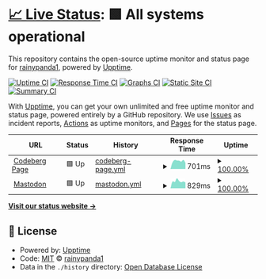 # [📈 Live Status](https://rainypanda1.github.io/uptime): <!--live status--> **🟩 All systems operational**

This repository contains the open-source uptime monitor and status page for [rainypanda1](https://rainypanda1.github.io/uptime), powered by [Upptime](https://github.com/upptime/upptime).

[![Uptime CI](https://github.com/rainypanda1/uptime/workflows/Uptime%20CI/badge.svg)](https://github.com/rainypanda1/uptime/actions?query=workflow%3A%22Uptime+CI%22)
[![Response Time CI](https://github.com/rainypanda1/uptime/workflows/Response%20Time%20CI/badge.svg)](https://github.com/rainypanda1/uptime/actions?query=workflow%3A%22Response+Time+CI%22)
[![Graphs CI](https://github.com/rainypanda1/uptime/workflows/Graphs%20CI/badge.svg)](https://github.com/rainypanda1/uptime/actions?query=workflow%3A%22Graphs+CI%22)
[![Static Site CI](https://github.com/rainypanda1/uptime/workflows/Static%20Site%20CI/badge.svg)](https://github.com/rainypanda1/uptime/actions?query=workflow%3A%22Static+Site+CI%22)
[![Summary CI](https://github.com/rainypanda1/uptime/workflows/Summary%20CI/badge.svg)](https://github.com/rainypanda1/uptime/actions?query=workflow%3A%22Summary+CI%22)

With [Upptime](https://upptime.js.org), you can get your own unlimited and free uptime monitor and status page, powered entirely by a GitHub repository. We use [Issues](https://github.com/rainypanda1/uptime/issues) as incident reports, [Actions](https://github.com/rainypanda1/uptime/actions) as uptime monitors, and [Pages](https://rainypanda1.github.io/uptime) for the status page.

<!--start: status pages-->
<!-- This summary is generated by Upptime (https://github.com/upptime/upptime) -->
<!-- Do not edit this manually, your changes will be overwritten -->
<!-- prettier-ignore -->
| URL | Status | History | Response Time | Uptime |
| --- | ------ | ------- | ------------- | ------ |
| <img alt="" src="https://icons.duckduckgo.com/ip3/rainypanda.codeberg.page.ico" height="13"> [Codeberg Page](https://rainypanda.codeberg.page/) | 🟩 Up | [codeberg-page.yml](https://github.com/rainypanda1/uptime/commits/HEAD/history/codeberg-page.yml) | <details><summary><img alt="Response time graph" src="./graphs/codeberg-page/response-time-week.png" height="20"> 701ms</summary><br><a href="https://rainypanda1.github.io/uptime/history/codeberg-page"><img alt="Response time 5498" src="https://img.shields.io/endpoint?url=https%3A%2F%2Fraw.githubusercontent.com%2Frainypanda1%2Fuptime%2FHEAD%2Fapi%2Fcodeberg-page%2Fresponse-time.json"></a><br><a href="https://rainypanda1.github.io/uptime/history/codeberg-page"><img alt="24-hour response time 531" src="https://img.shields.io/endpoint?url=https%3A%2F%2Fraw.githubusercontent.com%2Frainypanda1%2Fuptime%2FHEAD%2Fapi%2Fcodeberg-page%2Fresponse-time-day.json"></a><br><a href="https://rainypanda1.github.io/uptime/history/codeberg-page"><img alt="7-day response time 701" src="https://img.shields.io/endpoint?url=https%3A%2F%2Fraw.githubusercontent.com%2Frainypanda1%2Fuptime%2FHEAD%2Fapi%2Fcodeberg-page%2Fresponse-time-week.json"></a><br><a href="https://rainypanda1.github.io/uptime/history/codeberg-page"><img alt="30-day response time 1797" src="https://img.shields.io/endpoint?url=https%3A%2F%2Fraw.githubusercontent.com%2Frainypanda1%2Fuptime%2FHEAD%2Fapi%2Fcodeberg-page%2Fresponse-time-month.json"></a><br><a href="https://rainypanda1.github.io/uptime/history/codeberg-page"><img alt="1-year response time 5498" src="https://img.shields.io/endpoint?url=https%3A%2F%2Fraw.githubusercontent.com%2Frainypanda1%2Fuptime%2FHEAD%2Fapi%2Fcodeberg-page%2Fresponse-time-year.json"></a></details> | <details><summary><a href="https://rainypanda1.github.io/uptime/history/codeberg-page">100.00%</a></summary><a href="https://rainypanda1.github.io/uptime/history/codeberg-page"><img alt="All-time uptime 97.98%" src="https://img.shields.io/endpoint?url=https%3A%2F%2Fraw.githubusercontent.com%2Frainypanda1%2Fuptime%2FHEAD%2Fapi%2Fcodeberg-page%2Fuptime.json"></a><br><a href="https://rainypanda1.github.io/uptime/history/codeberg-page"><img alt="24-hour uptime 100.00%" src="https://img.shields.io/endpoint?url=https%3A%2F%2Fraw.githubusercontent.com%2Frainypanda1%2Fuptime%2FHEAD%2Fapi%2Fcodeberg-page%2Fuptime-day.json"></a><br><a href="https://rainypanda1.github.io/uptime/history/codeberg-page"><img alt="7-day uptime 100.00%" src="https://img.shields.io/endpoint?url=https%3A%2F%2Fraw.githubusercontent.com%2Frainypanda1%2Fuptime%2FHEAD%2Fapi%2Fcodeberg-page%2Fuptime-week.json"></a><br><a href="https://rainypanda1.github.io/uptime/history/codeberg-page"><img alt="30-day uptime 99.65%" src="https://img.shields.io/endpoint?url=https%3A%2F%2Fraw.githubusercontent.com%2Frainypanda1%2Fuptime%2FHEAD%2Fapi%2Fcodeberg-page%2Fuptime-month.json"></a><br><a href="https://rainypanda1.github.io/uptime/history/codeberg-page"><img alt="1-year uptime 97.98%" src="https://img.shields.io/endpoint?url=https%3A%2F%2Fraw.githubusercontent.com%2Frainypanda1%2Fuptime%2FHEAD%2Fapi%2Fcodeberg-page%2Fuptime-year.json"></a></details>
| <img alt="" src="https://icons.duckduckgo.com/ip3/mstdn.social.ico" height="13"> [Mastodon](https://mstdn.social) | 🟩 Up | [mastodon.yml](https://github.com/rainypanda1/uptime/commits/HEAD/history/mastodon.yml) | <details><summary><img alt="Response time graph" src="./graphs/mastodon/response-time-week.png" height="20"> 829ms</summary><br><a href="https://rainypanda1.github.io/uptime/history/mastodon"><img alt="Response time 836" src="https://img.shields.io/endpoint?url=https%3A%2F%2Fraw.githubusercontent.com%2Frainypanda1%2Fuptime%2FHEAD%2Fapi%2Fmastodon%2Fresponse-time.json"></a><br><a href="https://rainypanda1.github.io/uptime/history/mastodon"><img alt="24-hour response time 680" src="https://img.shields.io/endpoint?url=https%3A%2F%2Fraw.githubusercontent.com%2Frainypanda1%2Fuptime%2FHEAD%2Fapi%2Fmastodon%2Fresponse-time-day.json"></a><br><a href="https://rainypanda1.github.io/uptime/history/mastodon"><img alt="7-day response time 829" src="https://img.shields.io/endpoint?url=https%3A%2F%2Fraw.githubusercontent.com%2Frainypanda1%2Fuptime%2FHEAD%2Fapi%2Fmastodon%2Fresponse-time-week.json"></a><br><a href="https://rainypanda1.github.io/uptime/history/mastodon"><img alt="30-day response time 826" src="https://img.shields.io/endpoint?url=https%3A%2F%2Fraw.githubusercontent.com%2Frainypanda1%2Fuptime%2FHEAD%2Fapi%2Fmastodon%2Fresponse-time-month.json"></a><br><a href="https://rainypanda1.github.io/uptime/history/mastodon"><img alt="1-year response time 836" src="https://img.shields.io/endpoint?url=https%3A%2F%2Fraw.githubusercontent.com%2Frainypanda1%2Fuptime%2FHEAD%2Fapi%2Fmastodon%2Fresponse-time-year.json"></a></details> | <details><summary><a href="https://rainypanda1.github.io/uptime/history/mastodon">100.00%</a></summary><a href="https://rainypanda1.github.io/uptime/history/mastodon"><img alt="All-time uptime 99.95%" src="https://img.shields.io/endpoint?url=https%3A%2F%2Fraw.githubusercontent.com%2Frainypanda1%2Fuptime%2FHEAD%2Fapi%2Fmastodon%2Fuptime.json"></a><br><a href="https://rainypanda1.github.io/uptime/history/mastodon"><img alt="24-hour uptime 100.00%" src="https://img.shields.io/endpoint?url=https%3A%2F%2Fraw.githubusercontent.com%2Frainypanda1%2Fuptime%2FHEAD%2Fapi%2Fmastodon%2Fuptime-day.json"></a><br><a href="https://rainypanda1.github.io/uptime/history/mastodon"><img alt="7-day uptime 100.00%" src="https://img.shields.io/endpoint?url=https%3A%2F%2Fraw.githubusercontent.com%2Frainypanda1%2Fuptime%2FHEAD%2Fapi%2Fmastodon%2Fuptime-week.json"></a><br><a href="https://rainypanda1.github.io/uptime/history/mastodon"><img alt="30-day uptime 100.00%" src="https://img.shields.io/endpoint?url=https%3A%2F%2Fraw.githubusercontent.com%2Frainypanda1%2Fuptime%2FHEAD%2Fapi%2Fmastodon%2Fuptime-month.json"></a><br><a href="https://rainypanda1.github.io/uptime/history/mastodon"><img alt="1-year uptime 99.95%" src="https://img.shields.io/endpoint?url=https%3A%2F%2Fraw.githubusercontent.com%2Frainypanda1%2Fuptime%2FHEAD%2Fapi%2Fmastodon%2Fuptime-year.json"></a></details>

<!--end: status pages-->

[**Visit our status website →**](https://rainypanda1.github.io/uptime)

## 📄 License

- Powered by: [Upptime](https://github.com/upptime/upptime)
- Code: [MIT](./LICENSE) © [rainypanda1](https://rainypanda1.github.io/uptime)
- Data in the `./history` directory: [Open Database License](https://opendatacommons.org/licenses/odbl/1-0/)
